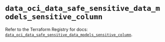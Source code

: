 # `data_oci_data_safe_sensitive_data_models_sensitive_column`

Refer to the Terraform Registry for docs: [`data_oci_data_safe_sensitive_data_models_sensitive_column`](https://registry.terraform.io/providers/oracle/oci/6.18.0/docs/data-sources/data_safe_sensitive_data_models_sensitive_column).

